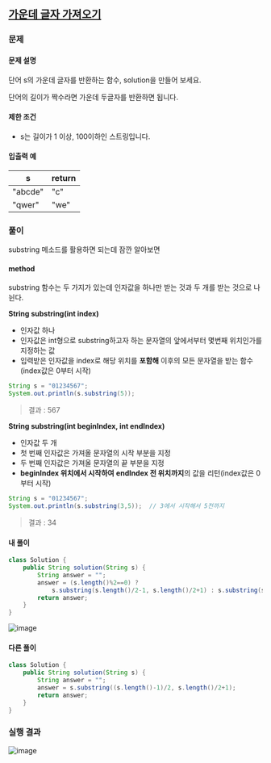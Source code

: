 ## [**가운데 글자 가져오기**](https://school.programmers.co.kr/learn/courses/30/lessons/12903)

### **문제**

#### **문제 설명**

단어 s의 가운데 글자를 반환하는 함수, solution을 만들어 보세요.

단어의 길이가 짝수라면 가운데 두글자를 반환하면 됩니다.

#### **제한 조건**

-   s는 길이가 1 이상, 100이하인 스트링입니다.

#### **입출력 예**

| s | return |
| --- | --- |
| "abcde" | "c" |
| "qwer" | "we" |

### **풀이**

substring 메소드를 활용하면 되는데 잠깐 알아보면

#### **method**

substring 함수는 두 가지가 있는데 인자값을 하나만 받는 것과 두 개를 받는 것으로 나뉜다.

**String substring(int index)**

-   인자값 하나
-   인자값은 int형으로 substring하고자 하는 문자열의 앞에서부터 몇번째 위치인가를 지정하는 값
-   입력받은 인자값을 index로 해당 위치를 **포함해** 이후의 모든 문자열을 받는 함수(index값은 0부터 시작)

```java
String s = "01234567";
System.out.println(s.substring(5));
```

> 결과 : 567

**String substring(int beginIndex, int endIndex)**

-   인자값 두 개
-   첫 번째 인자값은 가져올 문자열의 시작 부분을 지정
-   두 번째 인자값은 가져올 문자열의 끝 부분을 지정
-   **beginIndex 위치에서 시작하여** **endIndex 전 위치까지**의 값을 리턴(index값은 0부터 시작)

```java
String s = "01234567";
System.out.println(s.substring(3,5));  // 3에서 시작해서 5전까지
```

> 결과 : 34

#### **내 풀이**

```java
class Solution {
    public String solution(String s) {
        String answer = "";
        answer = (s.length()%2==0) ?
        	s.substring(s.length()/2-1, s.length()/2+1) : s.substring(s.length()/2, s.length()/2+1);
        return answer;
    }
}
```

![image](https://img1.daumcdn.net/thumb/R1280x0/?scode=mtistory2&fname=https%3A%2F%2Fblog.kakaocdn.net%2Fdn%2FDh6nT%2FbtrXn7U6C9J%2Fwk3NWGxLmxEspZqttkW21k%2Fimg.png)

#### **다른 풀이**

```java
class Solution {
    public String solution(String s) {
        String answer = "";
        answer = s.substring((s.length()-1)/2, s.length()/2+1);
        return answer;
    }
}
```

### **실행 결과**
![image](https://img1.daumcdn.net/thumb/R1280x0/?scode=mtistory2&fname=https%3A%2F%2Fblog.kakaocdn.net%2Fdn%2FWwZSX%2FbtrXmk9vTRV%2FkV8U1JMMxGEsUqAS5P3q6K%2Fimg.png)
